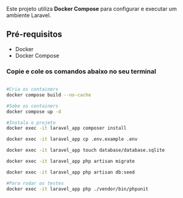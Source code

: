 Este projeto utiliza **Docker Compose** para configurar e executar um ambiente Laravel.  


## Pré-requisitos
- Docker
- Docker Compose


### Copie e cole os comandos abaixo no seu terminal
```bash

#Cria os containers
docker compose build --no-cache

#Sobe os containers
docker compose up -d

#Instala o projeto
docker exec -it laravel_app composer install

docker exec -it laravel_app cp .env.example .env

docker exec -it laravel_app touch database/database.sqlite

docker exec -it laravel_app php artisan migrate

docker exec -it laravel_app php artisan db:seed

#Para rodar os testes
docker exec -it laravel_app php ./vendor/bin/phpunit 
